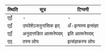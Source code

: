 | स्थिति | सूत्र | टिप्पणी |
| ----- | ------- | ------ |
| एठँ॒ | - | - |
| एठँ॒ | उपदेशेऽजनुनासिक इत् | अँ-इत्यस्य इत्संज्ञा |
| एठँ॒ | अनुदात्तङित आत्मनेपदम् | इति आत्मनेपदम् |
| एठ् | तस्य लोपः | इत्संज्ञकस्य लोपः |
